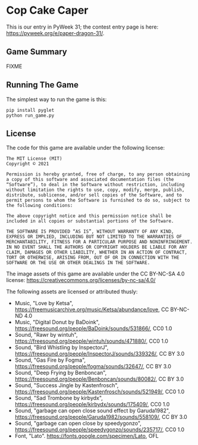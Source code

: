 # Cop Cake Caper

This is our entry in PyWeek 31; the contest entry page is here: https://pyweek.org/e/paper-dragon-31/.

## Game Summary

FIXME

## Running The Game

The simplest way to run the game is this:

```
pip install pyglet
python run_game.py
```

## License

The code for this game are available under the following license:

```
The MIT License (MIT)
Copyright © 2021

Permission is hereby granted, free of charge, to any person obtaining a copy of this software and associated documentation files (the “Software”), to deal in the Software without restriction, including without limitation the rights to use, copy, modify, merge, publish, distribute, sublicense, and/or sell copies of the Software, and to permit persons to whom the Software is furnished to do so, subject to the following conditions:

The above copyright notice and this permission notice shall be included in all copies or substantial portions of the Software.

THE SOFTWARE IS PROVIDED “AS IS”, WITHOUT WARRANTY OF ANY KIND, EXPRESS OR IMPLIED, INCLUDING BUT NOT LIMITED TO THE WARRANTIES OF MERCHANTABILITY, FITNESS FOR A PARTICULAR PURPOSE AND NONINFRINGEMENT. IN NO EVENT SHALL THE AUTHORS OR COPYRIGHT HOLDERS BE LIABLE FOR ANY CLAIM, DAMAGES OR OTHER LIABILITY, WHETHER IN AN ACTION OF CONTRACT, TORT OR OTHERWISE, ARISING FROM, OUT OF OR IN CONNECTION WITH THE SOFTWARE OR THE USE OR OTHER DEALINGS IN THE SOFTWARE.
```

The image assets of this game are available under the CC BY-NC-SA 4.0 license: https://creativecommons.org/licenses/by-nc-sa/4.0/

The following assets are licensed or attributed thusly:

- Music, "Love by Ketsa", https://freemusicarchive.org/music/Ketsa/abundance/love, CC BY-NC-ND 4.0
- Music, "Digital Donut by BaDoink", https://freesound.org/people/BaDoink/sounds/531866/, CC0 1.0
- Sound, "Rawr by wintuh", https://freesound.org/people/wintuh/sounds/471880/, CC0 1.0
- Sound, "Bird Whistling by InspectorJ", https://freesound.org/people/InspectorJ/sounds/339326/, CC BY 3.0
- Sound, "Gas Fire by Fogma", https://freesound.org/people/fogma/sounds/32647/, CC BY 3.0
- Sound, "Deep Frying by Benboncan", https://freesound.org/people/Benboncan/sounds/80082/, CC BY 3.0
- Sound, "Success Jingle by Kastenfrosch", https://freesound.org/people/Kastenfrosch/sounds/521949/, CC0 1.0
- Sound, "Sad Trombone by kirbydx", https://freesound.org/people/kirbydx/sounds/175409/, CC0 1.0
- Sound, "garbage can open close sound effect by Garuda1982", https://freesound.org/people/Garuda1982/sounds/558109/, CC BY 3.0
- Sound, "garbage can open close by speedygonzo", https://freesound.org/people/speedygonzo/sounds/235717/, CC0 1.0
- Font, "Lato". https://fonts.google.com/specimen/Lato, OFL
